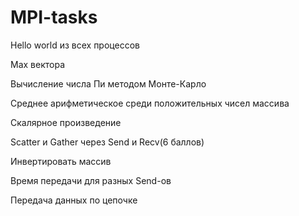 # MPI-tasks

Hello world из всех процессов 

Max вектора  

Вычисление числа Пи методом Монте-Карло    

Среднее арифметическое среди положительных чисел массива 

Скалярное произведение 

Scatter и Gather через Send и Recv(6 баллов)

Инвертировать массив  

Время передачи для разных Send-oв    

Передача данных по цепочке
